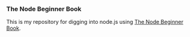 ### The Node Beginner Book

This is my repository for digging into node.js using [The Node Beginner Book](http://www.nodebeginner.org/).
